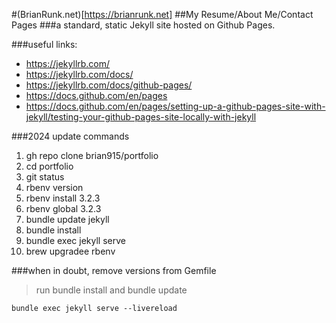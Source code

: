 #(BrianRunk.net)[https://brianrunk.net]
##My Resume/About Me/Contact Pages
###a standard, static Jekyll site hosted on Github Pages.

###useful links:

- https://jekyllrb.com/
- https://jekyllrb.com/docs/
- https://jekyllrb.com/docs/github-pages/
- https://docs.github.com/en/pages
- https://docs.github.com/en/pages/setting-up-a-github-pages-site-with-jekyll/testing-your-github-pages-site-locally-with-jekyll


###2024 update commands

1. gh repo clone brian915/portfolio
2. cd portfolio
3. git status
4. rbenv version
5. rbenv install 3.2.3
6. rbenv global 3.2.3
7. bundle update jekyll 
8. bundle install
9. bundle exec jekyll serve
10. brew upgradee rbenv

###when in doubt, remove versions from Gemfile

>run bundle install
and
>bundle update

`bundle exec jekyll serve --livereload`

